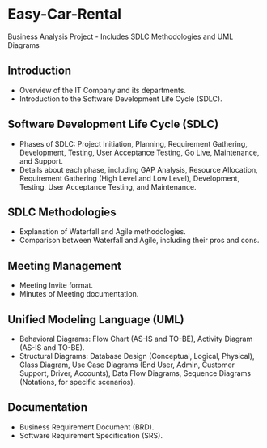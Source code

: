 # Easy-Car-Rental
Business Analysis Project - Includes SDLC Methodologies and UML Diagrams


## Introduction
- Overview of the IT Company and its departments.
- Introduction to the Software Development Life Cycle (SDLC).

## Software Development Life Cycle (SDLC)
- Phases of SDLC: Project Initiation, Planning, Requirement Gathering, Development, Testing, User Acceptance Testing, Go Live, Maintenance, and Support.
- Details about each phase, including GAP Analysis, Resource Allocation, Requirement Gathering (High Level and Low Level), Development, Testing, User Acceptance Testing, and Maintenance.

## SDLC Methodologies
- Explanation of Waterfall and Agile methodologies.
- Comparison between Waterfall and Agile, including their pros and cons.

## Meeting Management
- Meeting Invite format.
- Minutes of Meeting documentation.

## Unified Modeling Language (UML)
- Behavioral Diagrams: Flow Chart (AS-IS and TO-BE), Activity Diagram (AS-IS and TO-BE).
- Structural Diagrams: Database Design (Conceptual, Logical, Physical), Class Diagram, Use Case Diagrams (End User, Admin, Customer Support, Driver, Accounts), Data Flow Diagrams, Sequence Diagrams (Notations, for specific scenarios).

## Documentation
- Business Requirement Document (BRD).
- Software Requirement Specification (SRS).
